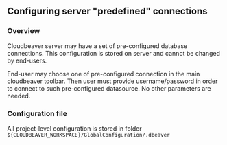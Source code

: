 ## Configuring server "predefined" connections

### Overview 

Cloudbeaver server may have a set of pre-configured database connections. 
This configuration is stored on server and cannot be changed by end-users.

End-user may choose one of pre-configured connection in the main cloudbeaver toolbar. Then user must provide username/password in order to connect to such pre-configured datasource. No other parameters are needed.

### Configuration file

All project-level configuration is stored in folder `${CLOUDBEAVER_WORKSPACE}/GlobalConfiguration/.dbeaver`
